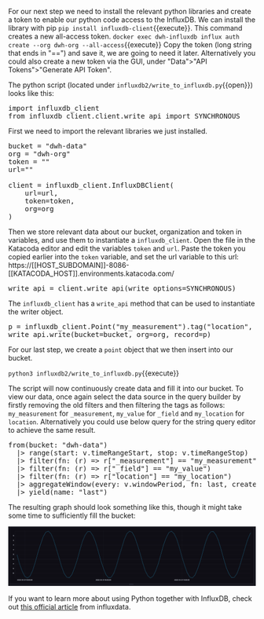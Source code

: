 For our next step we need to install the relevant python libraries and create a token to enable our python code access to the InfluxDB. We can install the library with pip `pip install influxdb-client`{{execute}}. This command creates a new all-access token. ```docker exec dwh-influxdb influx auth create --org dwh-org --all-access```{{execute}} Copy the token (long string that ends in "==") and save it, we are going to need it later. Alternatively you could also create a new token via the GUI, under "Data">"API Tokens">"Generate API Token".



The python script (located under `influxdb2/write_to_influxdb.py`{{open}}) looks like this:

<pre class="file" data-target="clipboard">
import influxdb_client
from influxdb_client.client.write_api import SYNCHRONOUS
</pre>

First we need to import the relevant libraries we just installed.

<pre class="file" data-target="clipboard">
bucket = "dwh-data"
org = "dwh-org"
token = ""
url=""

client = influxdb_client.InfluxDBClient(
    url=url,
    token=token,
    org=org
)
</pre>

Then we store relevant data about our bucket, organization and token in variables, and use them to instantiate a `influxdb_client`. Open the file in the Katacoda editor and edit the variables `token` and `url`. Paste the token you copied earlier into the `token` variable, and set the url variable to this url:
https://[[HOST_SUBDOMAIN]]-8086-[[KATACODA_HOST]].environments.katacoda.com/

<pre class="file" data-target="clipboard">
write_api = client.write_api(write_options=SYNCHRONOUS)
</pre>

The `influxdb_client` has a `write_api` method that can be used to instantiate the writer object. 

<pre class="file" data-target="clipboard">
p = influxdb_client.Point("my_measurement").tag("location", "Prague").field("temperature", 25.3)
write_api.write(bucket=bucket, org=org, record=p)
</pre>

For our last step, we create a `point` object that we then insert into our bucket.

`python3 influxdb2/write_to_influxdb.py`{{execute}} 


The script will now continuously create data and fill it into our bucket. To view our data, once again select the data source in the query builder by firstly removing the old filters and then filtering the tags as follows: `my_measurement` for `_measurement`, `my_value` for `_field` and `my_location` for `location`. Alternatively you could use below query for the string query editor to achieve the same result.

<pre class="file" data-target="clipboard">
from(bucket: "dwh-data")
  |> range(start: v.timeRangeStart, stop: v.timeRangeStop)
  |> filter(fn: (r) => r["_measurement"] == "my_measurement")
  |> filter(fn: (r) => r["_field"] == "my_value")
  |> filter(fn: (r) => r["location"] == "my_location")
  |> aggregateWindow(every: v.windowPeriod, fn: last, createEmpty: false)
  |> yield(name: "last")
</pre>

The resulting graph should look something like this, though it might take some time to sufficiently fill the bucket:

![Data Showcase](./assets/sine-curve-2.png)

If you want to learn more about using Python together with InfluxDB, check out [this official article](https://www.influxdata.com/blog/getting-started-python-influxdb/) from influxdata.